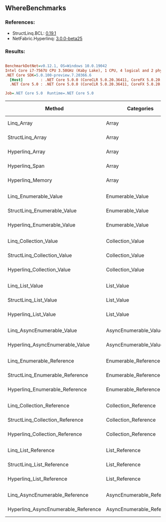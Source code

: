 ﻿## WhereBenchmarks

### References:
- StructLinq.BCL: [0.19.1](https://www.nuget.org/packages/StructLinq.BCL/0.19.1)
- NetFabric.Hyperlinq: [3.0.0-beta25](https://www.nuget.org/packages/NetFabric.Hyperlinq/3.0.0-beta25)

### Results:
``` ini

BenchmarkDotNet=v0.12.1, OS=Windows 10.0.19042
Intel Core i7-7567U CPU 3.50GHz (Kaby Lake), 1 CPU, 4 logical and 2 physical cores
.NET Core SDK=5.0.100-preview.7.20366.6
  [Host]        : .NET Core 5.0.0 (CoreCLR 5.0.20.36411, CoreFX 5.0.20.36411), X64 RyuJIT
  .NET Core 5.0 : .NET Core 5.0.0 (CoreCLR 5.0.20.36411, CoreFX 5.0.20.36411), X64 RyuJIT

Job=.NET Core 5.0  Runtime=.NET Core 5.0  

```
|                              Method |                Categories | Count |       Mean |    Error |   StdDev | Ratio |  Gen 0 | Gen 1 | Gen 2 | Allocated |
|------------------------------------ |-------------------------- |------ |-----------:|---------:|---------:|------:|-------:|------:|------:|----------:|
|                          Linq_Array |                     Array |   100 |   449.2 ns |  1.33 ns |  1.18 ns |  1.00 | 0.0229 |     - |     - |      48 B |
|                    StructLinq_Array |                     Array |   100 |   316.8 ns |  1.72 ns |  1.53 ns |  0.71 |      - |     - |     - |         - |
|                     Hyperlinq_Array |                     Array |   100 |   342.3 ns |  1.40 ns |  1.24 ns |  0.76 |      - |     - |     - |         - |
|                      Hyperlinq_Span |                     Array |   100 |   338.3 ns |  3.47 ns |  3.25 ns |  0.75 |      - |     - |     - |         - |
|                    Hyperlinq_Memory |                     Array |   100 |   347.2 ns |  1.25 ns |  1.17 ns |  0.77 |      - |     - |     - |         - |
|                                     |                           |       |            |          |          |       |        |       |       |           |
|               Linq_Enumerable_Value |          Enumerable_Value |   100 | 1,040.6 ns |  4.92 ns |  4.60 ns |  1.00 | 0.0381 |     - |     - |      80 B |
|         StructLinq_Enumerable_Value |          Enumerable_Value |   100 |   994.9 ns |  5.62 ns |  5.25 ns |  0.96 | 0.0114 |     - |     - |      24 B |
|          Hyperlinq_Enumerable_Value |          Enumerable_Value |   100 |   329.2 ns |  2.81 ns |  2.63 ns |  0.32 |      - |     - |     - |         - |
|                                     |                           |       |            |          |          |       |        |       |       |           |
|               Linq_Collection_Value |          Collection_Value |   100 | 1,048.0 ns |  9.00 ns |  7.98 ns |  1.00 | 0.0381 |     - |     - |      80 B |
|         StructLinq_Collection_Value |          Collection_Value |   100 | 1,007.3 ns |  4.53 ns |  4.24 ns |  0.96 | 0.0114 |     - |     - |      24 B |
|          Hyperlinq_Collection_Value |          Collection_Value |   100 |   369.4 ns |  2.47 ns |  2.31 ns |  0.35 |      - |     - |     - |         - |
|                                     |                           |       |            |          |          |       |        |       |       |           |
|                     Linq_List_Value |                List_Value |   100 | 1,031.4 ns |  4.76 ns |  4.45 ns |  1.00 | 0.0381 |     - |     - |      80 B |
|               StructLinq_List_Value |                List_Value |   100 | 1,024.2 ns |  8.75 ns |  8.19 ns |  0.99 | 0.0114 |     - |     - |      24 B |
|                Hyperlinq_List_Value |                List_Value |   100 |   626.7 ns |  1.54 ns |  1.37 ns |  0.61 |      - |     - |     - |         - |
|                                     |                           |       |            |          |          |       |        |       |       |           |
|          Linq_AsyncEnumerable_Value |     AsyncEnumerable_Value |   100 | 5,991.2 ns | 24.67 ns | 23.08 ns |  1.00 | 0.0458 |     - |     - |      96 B |
|     Hyperlinq_AsyncEnumerable_Value |     AsyncEnumerable_Value |   100 | 5,193.2 ns | 41.61 ns | 36.89 ns |  0.87 |      - |     - |     - |         - |
|                                     |                           |       |            |          |          |       |        |       |       |           |
|           Linq_Enumerable_Reference |      Enumerable_Reference |   100 |   899.2 ns |  3.72 ns |  3.48 ns |  1.00 | 0.0458 |     - |     - |      96 B |
|     StructLinq_Enumerable_Reference |      Enumerable_Reference |   100 |   786.5 ns |  3.25 ns |  3.04 ns |  0.87 | 0.0191 |     - |     - |      40 B |
|      Hyperlinq_Enumerable_Reference |      Enumerable_Reference |   100 |   859.7 ns |  4.34 ns |  4.06 ns |  0.96 | 0.0191 |     - |     - |      40 B |
|                                     |                           |       |            |          |          |       |        |       |       |           |
|           Linq_Collection_Reference |      Collection_Reference |   100 |   845.2 ns |  3.16 ns |  2.80 ns |  1.00 | 0.0381 |     - |     - |      80 B |
|     StructLinq_Collection_Reference |      Collection_Reference |   100 |   651.4 ns |  4.18 ns |  3.91 ns |  0.77 | 0.0114 |     - |     - |      24 B |
|      Hyperlinq_Collection_Reference |      Collection_Reference |   100 |   796.1 ns |  2.84 ns |  2.65 ns |  0.94 | 0.0114 |     - |     - |      24 B |
|                                     |                           |       |            |          |          |       |        |       |       |           |
|                 Linq_List_Reference |            List_Reference |   100 |   838.1 ns |  6.03 ns |  5.64 ns |  1.00 | 0.0381 |     - |     - |      80 B |
|           StructLinq_List_Reference |            List_Reference |   100 |   728.8 ns |  2.17 ns |  1.92 ns |  0.87 | 0.0114 |     - |     - |      24 B |
|            Hyperlinq_List_Reference |            List_Reference |   100 |   605.6 ns |  3.61 ns |  3.20 ns |  0.72 |      - |     - |     - |         - |
|                                     |                           |       |            |          |          |       |        |       |       |           |
|      Linq_AsyncEnumerable_Reference | AsyncEnumerable_Reference |   100 | 7,416.8 ns | 35.83 ns | 31.76 ns |  1.00 | 0.0305 |     - |     - |      64 B |
| Hyperlinq_AsyncEnumerable_Reference | AsyncEnumerable_Reference |   100 | 7,479.9 ns | 29.97 ns | 28.04 ns |  1.01 |      - |     - |     - |         - |
